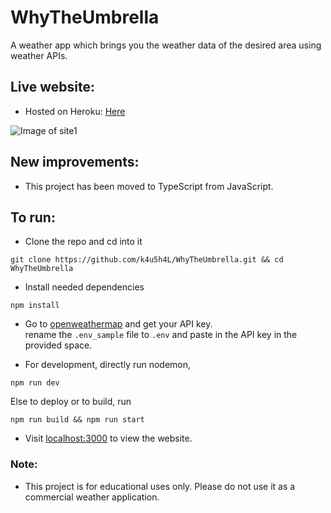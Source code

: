 # WhyTheUmbrella

A weather app which brings you the weather data of the desired area using weather APIs.

## Live website:

- Hosted on Heroku: [Here](https://intense-dusk-15451.herokuapp.com/)

![Image of site1](https://github.com/theParanoidScripts/WhyTheUmbrella/blob/master/assets/whytheumbrella.png)

## New improvements:

- This project has been moved to TypeScript from JavaScript.

## To run:

- Clone the repo and cd into it

```
git clone https://github.com/k4u5h4L/WhyTheUmbrella.git && cd WhyTheUmbrella
```

- Install needed dependencies

```
npm install
```

- Go to [openweathermap](https://openweathermap.org) and get your API key.<br>
  rename the `.env_sample` file to `.env` and paste in the API key in the provided space.

- For development, directly run nodemon,

```
npm run dev
```

Else to deploy or to build, run

```
npm run build && npm run start
```

- Visit [localhost:3000](http://localhost:3000) to view the website.

### Note:

- This project is for educational uses only. Please do not use it as a commercial weather application.
